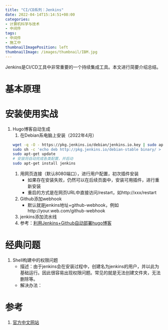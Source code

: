 ```yaml
---
title: "CI/CD系列：Jenkins"
date: 2022-04-14T15:14:51+08:00
categories:
- 计算机科学与技术
- 中间件
tags:
- 中间件
- 施工中
thumbnailImagePosition: left
thumbnailImage: /images/thumbnail/IBM.jpg
---
```

Jenkins是CI/CD工具中非常重要的一个持续集成工具。本文进行简要介绍总结。
<!--more-->
# 基本原理
# 安装使用实战
1. Hugo博客自动生成
    1. 在Debian系电脑上安装（2022年4月）
    ```bash
    wget -q -O - https://pkg.jenkins.io/debian/jenkins.io.key | sudo apt-key add -
    sudo sh -c 'echo deb http://pkg.jenkins.io/debian-stable binary/ > /etc/apt/sources.list.d/jenkins.list'
    sudo apt-get update
    # 安装将自动完成各类配置，并启动
    sudo apt-get install jenkins
    ```
    1. 用网页连接（默认8080端口），进行用户配置，初次插件安装
        - 如果存在安装失败，仍然可以在后续页面中，安装可用插件，进行重新安装
        - 重启的方式是在网页URL中直接访问/restart，如http://xxx/restart
    1. Github添加webhook
        - 默认就是jenkins地址+github-webhook，例如http://your.web.com/github-webhook
    1. jenkins添加流水线
    1. 参考：[利用Jenkins+Github自动部署hugo博客](https://zhuanlan.zhihu.com/p/129069420)
# 经典问题
1. Shell构建中的权限问题
    - 描述：由于jenkins会在安装过程中，创建名为jenkins的用户，并以此为基础运行。因此很容易出现权限问题。常见的就是无法创建文件夹，无法删除等。
    - 解决办法：
# 参考
1. [官方中文网站](https://www.jenkins.io/zh/doc/book/installing/#setup-wizard)